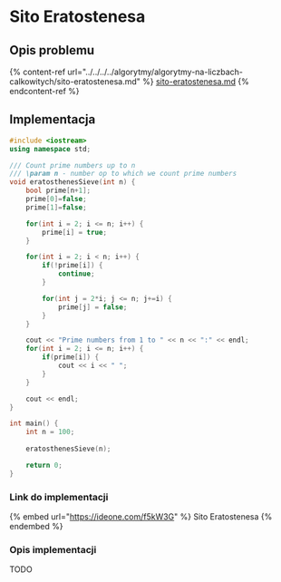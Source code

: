 # Sito Eratostenesa

## Opis problemu

{% content-ref url="../../../../algorytmy/algorytmy-na-liczbach-calkowitych/sito-eratostenesa.md" %}
[sito-eratostenesa.md](../../../../algorytmy/algorytmy-na-liczbach-calkowitych/sito-eratostenesa.md)
{% endcontent-ref %}

## Implementacja

```cpp
#include <iostream>
using namespace std;

/// Count prime numbers up to n
/// \param n - number op to which we count prime numbers
void eratosthenesSieve(int n) {
    bool prime[n+1];
    prime[0]=false;
    prime[1]=false;

    for(int i = 2; i <= n; i++) {
        prime[i] = true;
    }

    for(int i = 2; i < n; i++) {
        if(!prime[i]) {
            continue;
        }

        for(int j = 2*i; j <= n; j+=i) {
            prime[j] = false;
        }
    }

    cout << "Prime numbers from 1 to " << n << ":" << endl;
    for(int i = 2; i <= n; i++) {
        if(prime[i]) {
            cout << i << " ";
        }
    }

    cout << endl;
}

int main() {
    int n = 100;
    
    eratosthenesSieve(n);

    return 0;
}
```

### Link do implementacji

{% embed url="https://ideone.com/f5kW3G" %}
Sito Eratostenesa
{% endembed %}

### Opis implementacji

TODO
